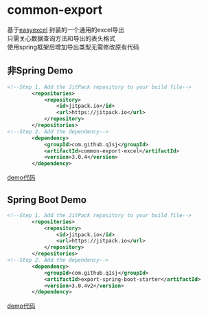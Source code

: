 # common-export
基于[easyexcel](https://www.yuque.com/easyexcel) 封装的一个通用的excel导出  
只需关心数据查询方法和导出的表头格式  
使用spring框架后增加导出类型无需修改原有代码  

## 非Spring Demo

````xml
<!--Step 1. Add the JitPack repository to your build file-->
        <repositories>
            <repository>
                <id>jitpack.io</id>
                <url>https://jitpack.io</url>
            </repository>
        </repositories>
<!--Step 2. Add the dependency-->
        <dependency>
            <groupId>com.github.q1sj</groupId>
            <artifactId>common-export-excel</artifactId>
            <version>3.0.4</version>
        </dependency>
````
[demo代码](https://github.com/q1sj/common-export/blob/master/src/test/java/com/q1sj/export/ExportTest.java)
## Spring Boot Demo
````xml
<!--Step 1. Add the JitPack repository to your build file-->
        <repositories>
            <repository>
                <id>jitpack.io</id>
                <url>https://jitpack.io</url>
            </repository>
        </repositories>
<!--Step 2. Add the dependency-->
        <dependency>
    	    <groupId>com.github.q1sj</groupId>
    	    <artifactId>export-spring-boot-starter</artifactId>
    	    <version>3.0.4v2</version>
    	</dependency>
````
[demo代码](https://github.com/q1sj/common-export-excel-demo)

